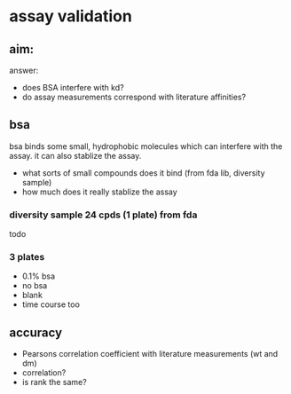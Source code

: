 # assay validation

## aim:
answer:
- does BSA interfere with kd?
- do assay measurements correspond with literature affinities?

## bsa
bsa binds some small, hydrophobic molecules which can interfere with the assay. it can also stablize the assay.
- what sorts of small compounds does it bind (from fda lib, diversity sample)
- how much does it really stablize the assay 


### diversity sample 24 cpds (1 plate) from fda 
 todo
### 3 plates
- 0.1% bsa 
- no bsa
- blank 
- time course too

## accuracy
- Pearsons correlation coefficient with literature measurements (wt and dm)
- correlation?
- is rank the same?

